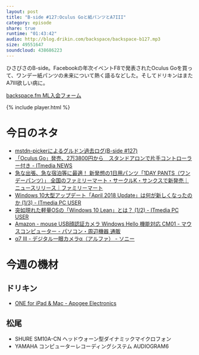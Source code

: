 ```yaml
---
layout: post
title: "B-side #127:Oculus Goと紙パンツとA7III"
category: episode
share: true
runtime: "01:43:42"
audio: http://blog.drikin.com/backspace/backspace-b127.mp3
size: 49551647
soundcloud: 438686223
---
```


ひさびさのB-side。Facebookの年次イベントF8で発表されたOculus Goを買って、ワンデー紙パンツの未来について熱く語るなどした。そしてドリキンはまたA7III欲しい病に。

[backspace.fm ML入会フォーム](http://backspace.us11.list-manage.com/subscribe?u=09c933bd3997c1d16dbed156a&id=84b6529b91)

{% include player.html %}

# 今日のネタ
* [mstdn-pickerによるグルドン過去ログ(B-side #127)](https://rbtnn.github.io/mstdn-picker/?instance=mstdn.guru&since_id=99957483825573044&max_id=99957937952955097)
* [「Oculus Go」発売、2万3800円から　スタンドアロンで片手コントローラー付き - ITmedia NEWS](http://www.itmedia.co.jp/news/articles/1805/02/news043.html)
* [急な出張、急な宿泊等に最適！ 新発想の1日用パンツ「1DAY PANTS（ワンデーパンツ）」 全国のファミリーマート・サークルK・サンクスで新発売｜ニュースリリース｜ファミリーマート](http://www.family.co.jp/company/news_releases/2018/20180427_01.html)
* [Windows 10大型アップデート「April 2018 Update」は何が新しくなったのか (1/3) - ITmedia PC USER](http://www.itmedia.co.jp/pcuser/articles/1805/01/news089.html)
* [突如現れた軽量OSの「Windows 10 Lean」とは？ (1/2) - ITmedia PC USER](http://www.itmedia.co.jp/pcuser/articles/1805/02/news066.html)
* [Amazon - mouse USB顔認証カメラ Windows Hello 機能対応 CM01 - マウスコンピューター - パソコン・周辺機器 通販](https://www.amazon.co.jp/mouse-USB%E9%A1%94%E8%AA%8D%E8%A8%BC%E3%82%AB%E3%83%A1%E3%83%A9-Windows-Hello-CM01/dp/B01LZPBQQL/ref=as_li_ss_tl?ie=UTF8&qid=1525311150&sr=8-1&keywords=mouse+computer+%E9%A1%94%E8%AA%8D%E8%A8%BC&linkCode=ll1&tag=backspacemazz-22&linkId=0050780d133ef28b1c35bc6a2c898bc8)
* [α7 III - デジタル一眼カメラα（アルファ） - ソニー](https://www.sony.jp/ichigan/products/ILCE-7M3/)

# 今週の機材

## ドリキン
* [ONE for iPad & Mac - Apogee Electronics](http://amzn.to/2DJVyyj)

## 松尾
* SHURE  SM10A-CN ヘッドウォーン型ダイナミックマイクロフォン
* YAMAHA コンピューターレコーディングシステム AUDIOGRAM6
